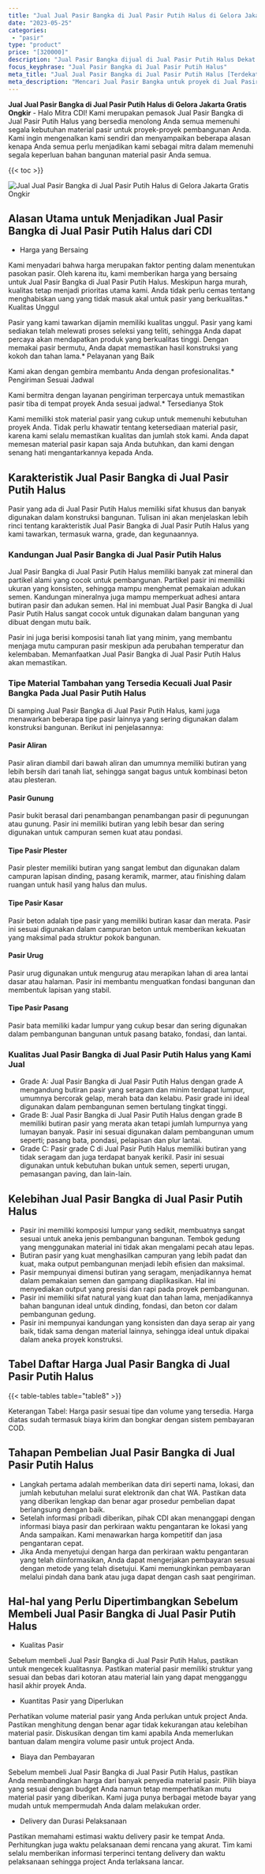 ```yaml
---
title: "Jual Jual Pasir Bangka di Jual Pasir Putih Halus di Gelora Jakarta Gratis Ongkir"
date: "2023-05-25"
categories:
 - "pasir"
type: "product"
price: "[320000]"
description: "Jual Pasir Bangka dijual di Jual Pasir Putih Halus Dekat. Jual Pasir Bangka ini sering dipakai dalam proyek konstruksi sebagai bahan campuran yang berkualitas dan halus. Hubungi kami untuk informasi lebih lanjut."
focus_keyphrase: "Jual Pasir Bangka di Jual Pasir Putih Halus"
meta_title: "Jual Jual Pasir Bangka di Jual Pasir Putih Halus [Terdekat] - CDI"
meta_description: "Mencari Jual Pasir Bangka untuk proyek di Jual Pasir Putih Halus? Kami menyediakan Jual Pasir Bangka berkualitas untuk bahan campuran. Dapatkan penawaran terbaik sekarang."
---
```


**Jual Jual Pasir Bangka di Jual Pasir Putih Halus di Gelora Jakarta Gratis Ongkir** - Halo Mitra CDI! Kami merupakan pemasok Jual Pasir Bangka di Jual Pasir Putih Halus yang bersedia menolong Anda semua memenuhi segala kebutuhan material pasir untuk proyek-proyek pembangunan Anda. Kami ingin mengenalkan kami sendiri dan menyampaikan beberapa alasan kenapa Anda semua perlu menjadikan kami sebagai mitra dalam memenuhi segala keperluan bahan bangunan material pasir Anda semua.

{{< toc >}}

![Jual Jual Pasir Bangka di Jual Pasir Putih Halus di Gelora Jakarta Gratis Ongkir](/images/pasir/pasir-bangunan-18.jpg)

## Alasan Utama untuk Menjadikan Jual Pasir Bangka di Jual Pasir Putih Halus dari CDI

*   Harga yang Bersaing

Kami menyadari bahwa harga merupakan faktor penting dalam menentukan pasokan pasir. Oleh karena itu, kami memberikan harga yang bersaing untuk Jual Pasir Bangka di Jual Pasir Putih Halus. Meskipun harga murah, kualitas tetap menjadi prioritas utama kami. Anda tidak perlu cemas tentang menghabiskan uang yang tidak masuk akal untuk pasir yang berkualitas.*   Kualitas Unggul

Pasir yang kami tawarkan dijamin memiliki kualitas unggul. Pasir yang kami sediakan telah melewati proses seleksi yang teliti, sehingga Anda dapat percaya akan mendapatkan produk yang berkualitas tinggi. Dengan memakai pasir bermutu, Anda dapat memastikan hasil konstruksi yang kokoh dan tahan lama.*   Pelayanan yang Baik

Kami akan dengan gembira membantu Anda dengan profesionalitas.*   Pengiriman Sesuai Jadwal

Kami bermitra dengan layanan pengiriman terpercaya untuk memastikan pasir tiba di tempat proyek Anda sesuai jadwal.*   Tersedianya Stok

Kami memiliki stok material pasir yang cukup untuk memenuhi kebutuhan proyek Anda. Tidak perlu khawatir tentang ketersediaan material pasir, karena kami selalu memastikan kualitas dan jumlah stok kami. Anda dapat memesan material pasir kapan saja Anda butuhkan, dan kami dengan senang hati mengantarkannya kepada Anda. 

## Karakteristik Jual Pasir Bangka di Jual Pasir Putih Halus

Pasir yang ada di Jual Pasir Putih Halus memiliki sifat khusus dan banyak digunakan dalam konstruksi bangunan. Tulisan ini akan menjelaskan lebih rinci tentang karakteristik Jual Pasir Bangka di Jual Pasir Putih Halus yang kami tawarkan, termasuk warna, grade, dan kegunaannya.

### Kandungan Jual Pasir Bangka di Jual Pasir Putih Halus

Jual Pasir Bangka di Jual Pasir Putih Halus memiliki banyak zat mineral dan partikel alami yang cocok untuk pembangunan. Partikel pasir ini memiliki ukuran yang konsisten, sehingga mampu menghemat pemakaian adukan semen. Kandungan mineralnya juga mampu memperkuat adhesi antara butiran pasir dan adukan semen. Hal ini membuat Jual Pasir Bangka di Jual Pasir Putih Halus sangat cocok untuk digunakan dalam bangunan yang dibuat dengan mutu baik.

Pasir ini juga berisi komposisi tanah liat yang minim, yang membantu menjaga mutu campuran pasir meskipun ada perubahan temperatur dan kelembaban. Memanfaatkan Jual Pasir Bangka di Jual Pasir Putih Halus akan memastikan.

### Tipe Material Tambahan yang Tersedia Kecuali Jual Pasir Bangka Pada Jual Pasir Putih Halus

Di samping Jual Pasir Bangka di Jual Pasir Putih Halus, kami juga menawarkan beberapa tipe pasir lainnya yang sering digunakan dalam konstruksi bangunan. Berikut ini penjelasannya:

#### Pasir Aliran

Pasir aliran diambil dari bawah aliran dan umumnya memiliki butiran yang lebih bersih dari tanah liat, sehingga sangat bagus untuk kombinasi beton atau plesteran.

#### Pasir Gunung

Pasir bukit berasal dari penambangan penambangan pasir di pegunungan atau gunung. Pasir ini memiliki butiran yang lebih besar dan sering digunakan untuk campuran semen kuat atau pondasi.

#### Tipe Pasir Plester

Pasir plester memiliki butiran yang sangat lembut dan digunakan dalam campuran lapisan dinding, pasang keramik, marmer, atau finishing dalam ruangan untuk hasil yang halus dan mulus.

#### Tipe Pasir Kasar

Pasir beton adalah tipe pasir yang memiliki butiran kasar dan merata. Pasir ini sesuai digunakan dalam campuran beton untuk memberikan kekuatan yang maksimal pada struktur pokok bangunan.

#### Pasir Urug

Pasir urug digunakan untuk mengurug atau merapikan lahan di area lantai dasar atau halaman. Pasir ini membantu menguatkan fondasi bangunan dan membentuk lapisan yang stabil.

#### Tipe Pasir Pasang

Pasir bata memiliki kadar lumpur yang cukup besar dan sering digunakan dalam pembangunan bangunan untuk pasang batako, fondasi, dan lantai.

### Kualitas Jual Pasir Bangka di Jual Pasir Putih Halus yang Kami Jual

*   Grade A: Jual Pasir Bangka di Jual Pasir Putih Halus dengan grade A mengandung butiran pasir yang seragam dan minim terdapat lumpur, umumnya bercorak gelap, merah bata dan kelabu. Pasir grade ini ideal digunakan dalam pembangunan semen bertulang tingkat tinggi.
*   Grade B: Jual Pasir Bangka di Jual Pasir Putih Halus dengan grade B memiliki butiran pasir yang merata akan tetapi jumlah lumpurnya yang lumayan banyak. Pasir ini sesuai digunakan dalam pembangunan umum seperti; pasang bata, pondasi, pelapisan dan plur lantai.
*   Grade C: Pasir grade C di Jual Pasir Putih Halus memiliki butiran yang tidak seragam dan juga terdapat banyak kerikil. Pasir ini sesuai digunakan untuk kebutuhan bukan untuk semen, seperti urugan, pemasangan paving, dan lain-lain.

## Kelebihan Jual Pasir Bangka di Jual Pasir Putih Halus

*   Pasir ini memiliki komposisi lumpur yang sedikit, membuatnya sangat sesuai untuk aneka jenis pembangunan bangunan. Tembok gedung yang menggunakan material ini tidak akan mengalami pecah atau lepas.
*   Butiran pasir yang kuat menghasilkan campuran yang lebih padat dan kuat, maka output pembangunan menjadi lebih efisien dan maksimal.
*   Pasir mempunyai dimensi butiran yang seragam, menjadikannya hemat dalam pemakaian semen dan gampang diaplikasikan. Hal ini menyediakan output yang presisi dan rapi pada proyek pembangunan.
*   Pasir ini memiliki sifat natural yang kuat dan tahan lama, menjadikannya bahan bangunan ideal untuk dinding, fondasi, dan beton cor dalam pembangunan gedung.
*   Pasir ini mempunyai kandungan yang konsisten dan daya serap air yang baik, tidak sama dengan material lainnya, sehingga ideal untuk dipakai dalam aneka proyek konstruksi.

## Tabel Daftar Harga Jual Pasir Bangka di Jual Pasir Putih Halus

{{< table-tables table="table8" >}}

Keterangan Tabel: Harga pasir sesuai tipe dan volume yang tersedia. Harga diatas sudah termasuk biaya kirim dan bongkar dengan sistem pembayaran COD.

## Tahapan Pembelian Jual Pasir Bangka di Jual Pasir Putih Halus

*   Langkah pertama adalah memberikan data diri seperti nama, lokasi, dan jumlah kebutuhan melalui surat elektronik dan chat WA. Pastikan data yang diberikan lengkap dan benar agar prosedur pembelian dapat berlangsung dengan baik.
*   Setelah informasi pribadi diberikan, pihak CDI akan menanggapi dengan informasi biaya pasir dan perkiraan waktu pengantaran ke lokasi yang Anda sampaikan. Kami menawarkan harga kompetitif dan jasa pengantaran cepat.
*   Jika Anda menyetujui dengan harga dan perkiraan waktu pengantaran yang telah diinformasikan, Anda dapat mengerjakan pembayaran sesuai dengan metode yang telah disetujui. Kami memungkinkan pembayaran melalui pindah dana bank atau juga dapat dengan cash saat pengiriman.

## Hal-hal yang Perlu Dipertimbangkan Sebelum Membeli Jual Pasir Bangka di Jual Pasir Putih Halus

*   Kualitas Pasir

Sebelum membeli Jual Pasir Bangka di Jual Pasir Putih Halus, pastikan untuk mengecek kualitasnya. Pastikan material pasir memiliki struktur yang sesuai dan bebas dari kotoran atau material lain yang dapat mengganggu hasil akhir proyek Anda.
*   Kuantitas Pasir yang Diperlukan

Perhatikan volume material pasir yang Anda perlukan untuk project Anda. Pastikan menghitung dengan benar agar tidak kekurangan atau kelebihan material pasir. Diskusikan dengan tim kami apabila Anda memerlukan bantuan dalam mengira volume pasir untuk project Anda.
*   Biaya dan Pembayaran

Sebelum membeli Jual Pasir Bangka di Jual Pasir Putih Halus, pastikan Anda membandingkan harga dari banyak penyedia material pasir. Pilih biaya yang sesuai dengan budget Anda namun tetap memperhatikan mutu material pasir yang diberikan. Kami juga punya berbagai metode bayar yang mudah untuk mempermudah Anda dalam melakukan order.
*   Delivery dan Durasi Pelaksanaan

Pastikan memahami estimasi waktu delivery pasir ke tempat Anda. Perhitungkan juga waktu pelaksanaan demi rencana yang akurat. Tim kami selalu memberikan informasi terperinci tentang delivery dan waktu pelaksanaan sehingga project Anda terlaksana lancar.